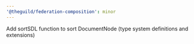 ```yaml
---
'@theguild/federation-composition': minor
---
```


Add sortSDL function to sort DocumentNode (type system definitions and extensions)

